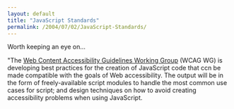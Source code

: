 ```yaml
---
layout: default
title: "JavaScript Standards"
permalink: /2004/07/02/JavaScript-Standards/
---
```


<P>Worth keeping an eye on...</P>
<P>"The <A class="" href="http://www.w3.org/2004/06/wcag-script/" target=_blank>Web Content Accessibility Guidelines Working Group</A> (WCAG WG) is developing best practices for the creation of JavaScript code that ccn be made compatible with the goals of Web accessibility. The output will be in the form of freely-available script modules to handle the most common use cases for script; and design techniques on how to avoid creating accessibility problems when using JavaScript.</P>